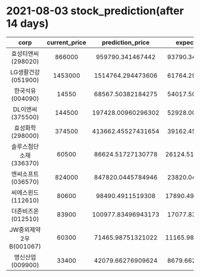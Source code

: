 # 2021-08-03 stock_prediction(after 14 days)

|   corp   |   current_price   |   prediction_price   |   expected_profit   |
|:--------:|:-----------------:|:--------------------:|:-------------------:|
|효성티앤씨(298020)|866000|959790.341467442|93790.34146744199|
|LG생활건강(051900)|1453000|1514764.294473606|61764.29447360593|
|한국석유(004090)|14550|68567.50382184275|54017.50382184275|
|DL이앤씨(375500)|144500|197428.00960296302|52928.00960296302|
|효성화학(298000)|374500|413662.45527431654|39162.45527431654|
|솔루스첨단소재(336370)|60500|86624.51727130778|26124.517271307777|
|엔씨소프트(036570)|824000|847820.0445784946|23820.04457849462|
|씨에스윈드(112610)|80600|98490.4911519308|17890.491151930793|
|더존비즈온(012510)|83900|100977.83496943173|17077.83496943173|
|JW중외제약2우B(001067)|60300|71465.98751321022|11165.987513210217|
|명신산업(009900)|33400|42079.66276909624|8679.662769096241|

